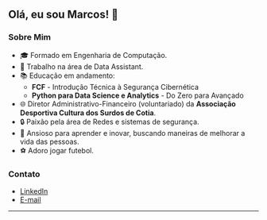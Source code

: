 ## Olá, eu sou Marcos! 👋

### Sobre Mim
- 🎓 Formado em Engenharia de Computação.
- 💼 Trabalho na área de Data Assistant.
- 📚 Educação em andamento:
  - **FCF** - Introdução Técnica à Segurança Cibernética
  - **Python para Data Science e Analytics** - Do Zero para Avançado
- 🌐 Diretor Administrativo-Financeiro (voluntariado) da **Associação Desportiva Cultura dos Surdos de Cotia**.
- 🔒 Paixão pela área de Redes e sistemas de segurança.
- 🚀 Ansioso para aprender e inovar, buscando maneiras de melhorar a vida das pessoas.
- ⚽ Adoro jogar futebol.

### Contato
- [LinkedIn](https://www.linkedin.com/in/marcos-vinicius-ribeiro-constantino-9504aa179/) 
- [E-mail](marcos.vrc197@gmail.com)


---

<!---
Mvinicius12/Mvinicius12 is a ✨ special ✨ repository because its `README.md` (this file) appears on your GitHub profile.
You can click the Preview link to take a look at your changes.
--->
